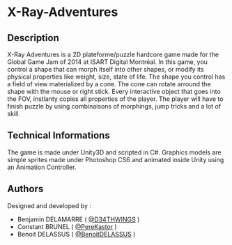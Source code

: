 X-Ray-Adventures
================

Description
-----------

X-Ray Adventures is a 2D plateforme/puzzle hardcore game made for the Global Game Jam of 2014 at ISART Digital Montréal. 
In this game, you control a shape that can morph itself into other shapes, or modify its physical properties like weight, size, state of life. The shape you control has a field of view materialized by a cone. The cone can rotate arround the shape with the mouse or right stick. Every interactive object that goes into the FOV, instlanty copies all properties of the player.
The player will have to finish puzzle by using combinaisons of morphings, jump tricks and a lot of skill.

Technical Informations
----------------------

The game is made under Unity3D and scripted in C#. Graphics models are simple sprites made under Photoshop CS6 and animated inside Unity using an Animation Controller.

Authors
-------

Designed and developed by : 
- Benjamin DELAMARRE ( [@D34THWINGS](https://twitter.com/D34THWINGS) )
- Constant BRUNEL ( [@PereKastor](https://twitter.com/PereKastor) )
- Benoit DELASSUS ( [@BenoitDELASSUS](https://twitter.com/BenoitDELASSUS) )
